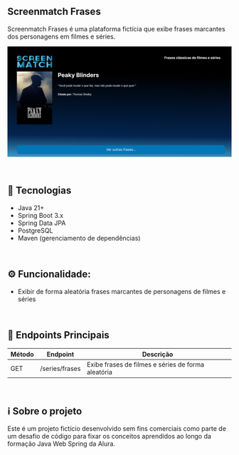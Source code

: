 ## Screenmatch Frases
Screenmatch Frases é uma plataforma fictícia que exibe frases marcantes dos personagens em filmes e séries.

![Tela Inicial](docs/img/screenmatch-frases-1.png)

<br>

## 🚀 Tecnologias 
- Java 21+
- Spring Boot 3.x
- Spring Data JPA
- PostgreSQL
- Maven (gerenciamento de dependências)

<br>

## ⚙️ Funcionalidade:
- Exibir de forma aleatória frases marcantes de personagens de filmes e séries

<br>

## 📡 Endpoints Principais

| Método | Endpoint                         | Descrição                                           |
|--------|----------------------------------|-----------------------------------------------------| 
| GET    | /series/frases                   | Exibe frases de filmes e séries de forma aleatória  |


<br>

## ℹ️ Sobre o projeto
Este é um projeto fictício desenvolvido sem fins comerciais como parte de um desafio de código para fixar os conceitos aprendidos ao longo da formação Java Web Spring da Alura.
